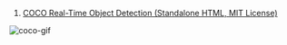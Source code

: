 
1. [COCO Real-Time Object Detection (Standalone HTML, MIT License)](https://gist.github.com/iron-hope-shop/2b1e80f28388768924f77c3ab8e0fb4c)

![coco-gif](ihs-gist-images/coco-ssd/coco-ssd.gif)